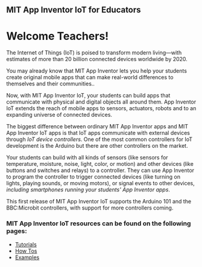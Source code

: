 ## MIT App Inventor IoT for Educators

# Welcome Teachers!

The Internet of Things (IoT) is poised to transform modern
living&mdash;with estimates of more than 20 billion connected devices
worldwide by 2020.

You may already know that MIT App Inventor lets you 
help your students create original mobile apps
that can make real-world differences to themselves and their communities..

Now, with MIT App Inventor IoT, your students can build apps that
communicate with physical and digital objects all around them.
App Inventor IoT extends the reach of mobile apps to sensors,
actuators, robots and to an expanding universe of connected
devices.

The biggest difference between ordinary MIT App Inventor apps and MIT
App Inventor IoT apps is that IoT apps communicate with
external devices through <em>IoT device controllers</em>. One of the most common controllers for
IoT development is the Arduino but there are other
controllers on the market.

Your students can build with all kinds of
sensors (like sensors for temperature, moisture, noise,
light, color, or motion) and other devices (like buttons and
switches and relays) to a controller.  They can use App Inventor
to program the controller to trigger connected devices (like
turning on lights, playing sounds, or moving motors), or signal
events to other devices, <em>including smartphones running your students' App Inventor
apps</em>.

This first release of MIT App Inventor IoT supports the Arduino 101
and the BBC:Microbit controllers, with support for more controllers coming.

### MIT App Inventor IoT resources can be found on the following pages:

-   [Tutorials](#/teachers/tutorials)
-   [How Tos](#/teachers/howtos)
-   [Examples](#/teachers/examples)
